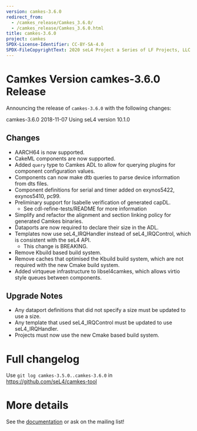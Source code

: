 ```yaml
---
version: camkes-3.6.0
redirect_from:
  - /camkes_release/Camkes_3.6.0/
  - /camkes_release/Camkes_3.6.0.html
title: camkes-3.6.0
project: camkes
SPDX-License-Identifier: CC-BY-SA-4.0
SPDX-FileCopyrightText: 2020 seL4 Project a Series of LF Projects, LLC.
---
```

# Camkes Version camkes-3.6.0 Release

Announcing the release of `camkes-3.6.0` with the following changes:

camkes-3.6.0 2018-11-07
Using seL4 version 10.1.0
  
## Changes

* AARCH64 is now supported.
* CakeML components are now supported.
* Added `query` type to Camkes ADL to allow for querying plugins for component configuration values.
* Components can now make dtb queries to parse device information from dts files.
* Component definitions for serial and timer added on exynos5422, exynos5410, pc99.
* Preliminary support for Isabelle verification of generated capDL.
    - See cdl-refine-tests/README for more information
* Simplify and refactor the alignment and section linking policy for generated Camkes binaries.
* Dataports are now required to declare their size in the ADL.
* Templates now use seL4_IRQHandler instead of seL4_IRQControl, which is consistent with the seL4 API.
    - This change is BREAKING.
* Remove Kbuild based build system.
* Remove caches that optimised the Kbuild build system, which are not required with the new Cmake build system.
* Added virtqueue infrastructure to libsel4camkes, which allows virtio style queues between components.


## Upgrade Notes

* Any dataport definitions that did not specify a size must be updated to use a size.
* Any template that used seL4_IRQControl must be updated to use seL4_IRQHandler.
* Projects must now use the new Cmake based build system.



# Full changelog
 Use `git log camkes-3.5.0..camkes-3.6.0` in
<https://github.com/seL4/camkes-tool>

# More details
 See the
[documentation](https://github.com/seL4/camkes-tool/blob/camkes-3.6.0/docs/index.md)
or ask on the mailing list!
